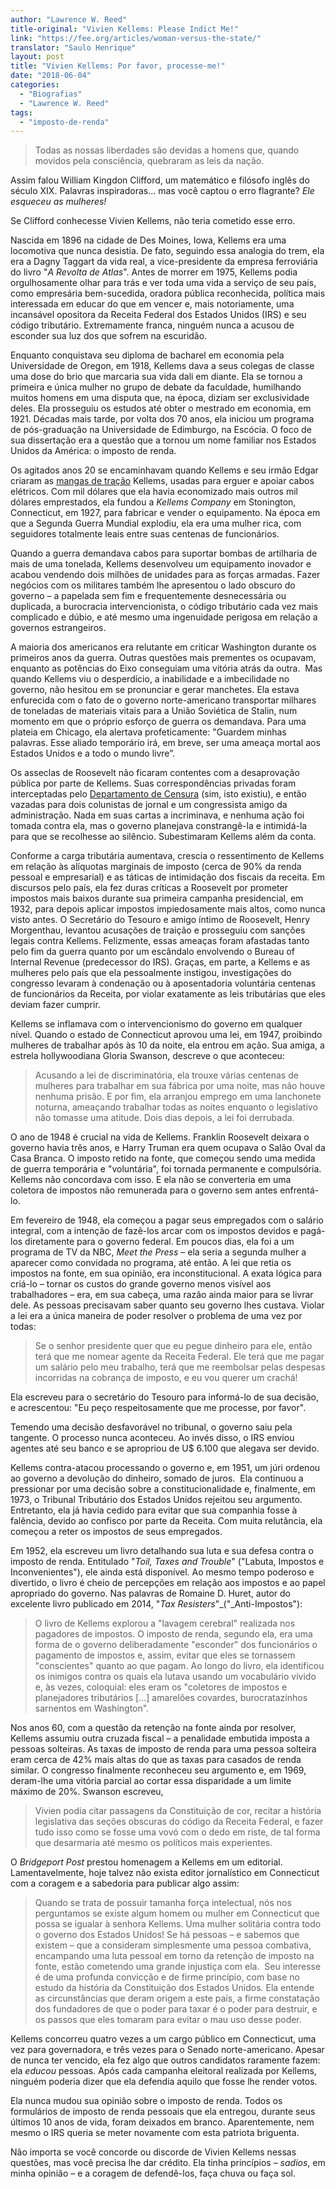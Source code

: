 ```yaml
---
author: "Lawrence W. Reed"
title-original: "Vivien Kellems: Please Indict Me!"
link: "https://fee.org/articles/woman-versus-the-state/"
translator: "Saulo Henrique"
layout: post
title: "Vivien Kellems: Por favor, processe-me!"
date: "2018-06-04"
categories:
  - "Biografias"
  - "Lawrence W. Reed"
tags: 
  - "imposto-de-renda"
---
```


> Todas as nossas liberdades são devidas a homens que, quando movidos pela consciência, quebraram as leis da nação.

Assim falou William Kingdon Clifford, um matemático e filósofo inglês do século XIX. Palavras inspiradoras... mas você captou o erro flagrante? _Ele esqueceu as mulheres!_

Se Clifford conhecesse Vivien Kellems, não teria cometido esse erro.

Nascida em 1896 na cidade de Des Moines, Iowa, Kellems era uma locomotiva que nunca desistia. De fato, seguindo essa analogia do trem, ela era a Dagny Taggart da vida real, a vice-presidente da empresa ferroviária do livro "_A Revolta de Atlas_". Antes de morrer em 1975, Kellems podia orgulhosamente olhar para trás e ver toda uma vida a serviço de seu país, como empresária bem-sucedida, oradora pública reconhecida, política mais interessada em educar do que em vencer e, mais notoriamente, uma incansável opositora da Receita Federal dos Estados Unidos (IRS) e seu código tributário. Extremamente franca, ninguém nunca a acusou de esconder sua luz dos que sofrem na escuridão.

Enquanto conquistava seu diploma de bacharel em economia pela Universidade de Oregon, em 1918, Kellems dava a seus colegas de classe uma dose do brio que marcaria sua vida dali em diante. Ela se tornou a primeira e única mulher no grupo de debate da faculdade, humilhando muitos homens em uma disputa que, na época, diziam ser exclusividade deles. Ela prosseguiu os estudos até obter o mestrado em economia, em 1921. Décadas mais tarde, por volta dos 70 anos, ela iniciou um programa de pós-graduação na Universidade de Edimburgo, na Escócia. O foco de sua dissertação era a questão que a tornou um nome familiar nos Estados Unidos da América: o imposto de renda.

Os agitados anos 20 se encaminhavam quando Kellems e seu irmão Edgar criaram as [mangas de tração](https://en.wikipedia.org/wiki/Cable_grip) Kellems, usadas para erguer e apoiar cabos elétricos. Com mil dólares que ela havia economizado mais outros mil dólares emprestados, ela fundou a _Kellems Company_ em Stonington, Connecticut, em 1927, para fabricar e vender o equipamento. Na época em que a Segunda Guerra Mundial explodiu, ela era uma mulher rica, com seguidores totalmente leais entre suas centenas de funcionários.

Quando a guerra demandava cabos para suportar bombas de artilharia de mais de uma tonelada, Kellems desenvolveu um equipamento inovador e acabou vendendo dois milhões de unidades para as forças armadas. Fazer negócios com os militares também lhe apresentou o lado obscuro do governo – a papelada sem fim e frequentemente desnecessária ou duplicada, a burocracia intervencionista, o código tributário cada vez mais complicado e dúbio, e até mesmo uma ingenuidade perigosa em relação a governos estrangeiros.

A maioria dos americanos era relutante em criticar Washington durante os primeiros anos da guerra. Outras questões mais prementes os ocupavam, enquanto as potências do Eixo conseguiam uma vitória atrás da outra.  Mas quando Kellems viu o desperdício, a inabilidade e a imbecilidade no governo, não hesitou em se pronunciar e gerar manchetes. Ela estava enfurecida com o fato de o governo norte-americano transportar milhares de toneladas de materiais vitais para a União Soviética de Stalin, num momento em que o próprio esforço de guerra os demandava. Para uma plateia em Chicago, ela alertava profeticamente: "Guardem minhas palavras. Esse aliado temporário irá, em breve, ser uma ameaça mortal aos Estados Unidos e a todo o mundo livre”.

Os asseclas de Roosevelt não ficaram contentes com a desaprovação pública por parte de Kellems. Suas correspondências privadas foram interceptadas pelo [Departamento de Censura](https://en.wikipedia.org/wiki/Office_of_Censorship) (sim, isto existiu), e então vazadas para dois colunistas de jornal e um congressista amigo da administração. Nada em suas cartas a incriminava, e nenhuma ação foi tomada contra ela, mas o governo planejava constrangê-la e intimidá-la para que se recolhesse ao silêncio. Subestimaram Kellems além da conta.

Conforme a carga tributária aumentava, crescia o ressentimento de Kellems em relação às alíquotas marginais de imposto (cerca de 90% da renda pessoal e empresarial) e as táticas de intimidação dos fiscais da receita. Em discursos pelo país, ela fez duras críticas a Roosevelt por prometer impostos mais baixos durante sua primeira campanha presidencial, em 1932, para depois aplicar impostos impiedosamente mais altos, como nunca visto antes. O Secretário do Tesouro e amigo íntimo de Roosevelt, Henry Morgenthau, levantou acusações de traição e prosseguiu com sanções legais contra Kellems. Felizmente, essas ameaças foram afastadas tanto pelo fim da guerra quanto por um escândalo envolvendo o Bureau of Internal Revenue (predecessor do IRS). Graças, em parte, a Kellems e as mulheres pelo país que ela pessoalmente instigou, investigações do congresso levaram à condenação ou à aposentadoria voluntária centenas de funcionários da Receita, por violar exatamente as leis tributárias que eles deviam fazer cumprir.

Kellems se inflamava com o intervencionismo do governo em qualquer nível. Quando o estado de Connecticut aprovou uma lei, em 1947, proibindo mulheres de trabalhar após às 10 da noite, ela entrou em ação. Sua amiga, a estrela hollywoodiana Gloria Swanson, descreve o que aconteceu:

> Acusando a lei de discriminatória, ela trouxe várias centenas de mulheres para trabalhar em sua fábrica por uma noite, mas não houve nenhuma prisão. E por fim, ela arranjou emprego em uma lanchonete noturna, ameaçando trabalhar todas as noites enquanto o legislativo não tomasse uma atitude. Dois dias depois, a lei foi derrubada.

O ano de 1948 é crucial na vida de Kellems. Franklin Roosevelt deixara o governo havia três anos, e Harry Truman era quem ocupava o Salão Oval da Casa Branca. O imposto retido na fonte, que começou sendo uma medida de guerra temporária e "voluntária", foi tornada permanente e compulsória. Kellems não concordava com isso. E ela não se converteria em uma coletora de impostos não remunerada para o governo sem antes enfrentá-lo.

Em fevereiro de 1948, ela começou a pagar seus empregados com o salário integral, com a intenção de fazê-los arcar com os impostos devidos e pagá-los diretamente para o governo federal. Em poucos dias, ela foi a um programa de TV da NBC, _Meet the Press_ – ela seria a segunda mulher a aparecer como convidada no programa, até então. A lei que retia os impostos na fonte, em sua opinião, era inconstitucional. A exata lógica para criá-lo – tornar os custos do grande governo menos visível aos trabalhadores – era, em sua cabeça, uma razão ainda maior para se livrar dele. As pessoas precisavam saber quanto seu governo lhes custava. Violar a lei era a única maneira de poder resolver o problema de uma vez por todas:

> Se o senhor presidente quer que eu pegue dinheiro para ele, então terá que me nomear agente da Receita Federal. Ele terá que me pagar um salário pelo meu trabalho, terá que me reembolsar pelas despesas incorridas na cobrança de imposto, e eu vou querer um crachá!

Ela escreveu para o secretário do Tesouro para informá-lo de sua decisão, e acrescentou: "Eu peço respeitosamente que me processe, por favor".

Temendo uma decisão desfavorável no tribunal, o governo saiu pela tangente. O processo nunca aconteceu. Ao invés disso, o IRS enviou agentes até seu banco e se apropriou de U$ 6.100 que alegava ser devido.

Kellems contra-atacou processando o governo e, em 1951, um júri ordenou ao governo a devolução do dinheiro, somado de juros.  Ela continuou a pressionar por uma decisão sobre a constitucionalidade e, finalmente, em 1973, o Tribunal Tributário dos Estados Unidos rejeitou seu argumento. Entretanto, ela já havia cedido para evitar que sua companhia fosse à falência, devido ao confisco por parte da Receita. Com muita relutância, ela começou a reter os impostos de seus empregados.

Em 1952, ela escreveu um livro detalhando sua luta e sua defesa contra o imposto de renda. Entitulado "_Toil, Taxes and Trouble_" ("Labuta, Impostos e Inconvenientes"), ele ainda está disponível. Ao mesmo tempo poderoso e divertido, o livro é cheio de percepções em relação aos impostos e ao papel apropriado do governo. Nas palavras de Romaine D. Huret, autor do excelente livro publicado em 2014, "_Tax Resisters_"_("_Anti-Impostos"):

> O livro de Kellems explorou a "lavagem cerebral" realizada nos pagadores de impostos. O imposto de renda, segundo ela, era uma forma de o governo deliberadamente "esconder" dos funcionários o pagamento de impostos e, assim, evitar que eles se tornassem "conscientes" quanto ao que pagam. Ao longo do livro, ela identificou os inimigos contra os quais ela lutava usando um vocabulário vívido e, às vezes, coloquial: eles eram os "coletores de impostos e planejadores tributários \[...\] amarelões covardes, burocratazinhos sarnentos em Washington".

Nos anos 60, com a questão da retenção na fonte ainda por resolver, Kellems assumiu outra cruzada fiscal – a penalidade embutida imposta a pessoas solteiras. As taxas de imposto de renda para uma pessoa solteira eram cerca de 42% mais altas do que as taxas para casados de renda similar. O congresso finalmente reconheceu seu argumento e, em 1969, deram-lhe uma vitória parcial ao cortar essa disparidade a um limite máximo de 20%. Swanson escreveu,

> Vivien podia citar passagens da Constituição de cor, recitar a história legislativa das seções obscuras do código da Receita Federal, e fazer tudo isso como se fosse uma vovó com o dedo em riste, de tal forma que desarmaria até mesmo os políticos mais experientes.

O _Bridgeport Post_ prestou homenagem a Kellems em um editorial. Lamentavelmente, hoje talvez não exista editor jornalístico em Connecticut com a coragem e a sabedoria para publicar algo assim:

> Quando se trata de possuir tamanha força intelectual, nós nos perguntamos se existe algum homem ou mulher em Connecticut que possa se igualar à senhora Kellems. Uma mulher solitária contra todo o governo dos Estados Unidos! Se há pessoas – e sabemos que existem – que a consideram simplesmente uma pessoa combativa, encampando uma luta pessoal em torno da retenção de imposto na fonte, estão cometendo uma grande injustiça com ela.  Seu interesse é de uma profunda convicção e de firme princípio, com base no estudo da história da Constituição dos Estados Unidos. Ela entende as circunstâncias que deram origem a este país, a firme constatação dos fundadores de que o poder para taxar é o poder para destruir, e os passos que eles tomaram para evitar o mau uso desse poder.

Kellems concorreu quatro vezes a um cargo público em Connecticut, uma vez para governadora, e três vezes para o Senado norte-americano. Apesar de nunca ter vencido, ela fez algo que outros candidatos raramente fazem: ela _educou_ pessoas. Após cada campanha eleitoral realizada por Kellems, ninguém poderia dizer que ela defendia aquilo que fosse lhe render votos.

Ela nunca mudou sua opinião sobre o imposto de renda. Todos os formulários de imposto de renda pessoais que ela entregou, durante seus últimos 10 anos de vida, foram deixados em branco. Aparentemente, nem mesmo o IRS queria se meter novamente com esta patriota briguenta.

Não importa se você concorde ou discorde de Vivien Kellems nessas questões, mas você precisa lhe dar crédito. Ela tinha princípios – _sadios_, em minha opinião – e a coragem de defendê-los, faça chuva ou faça sol.
